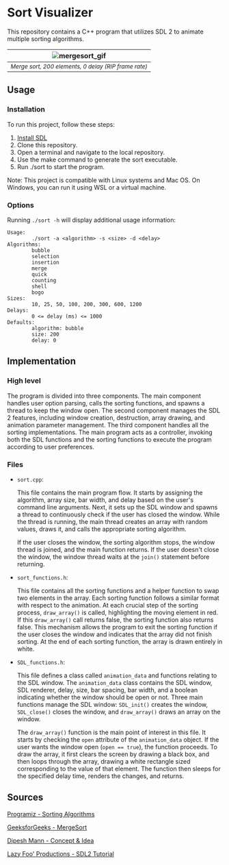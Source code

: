 # Sort Visualizer

This repository contains a C++ program that utilizes SDL 2 to animate multiple sorting algorithms.

| ![mergesort_gif](https://github.com/Shayan-Bathaee/Sort-Visualizer/assets/110195425/981c7676-a1c3-4e4a-9e62-711a102b30af) |
|:--:| 
| <sup>*Merge sort, 200 elements, 0 delay (RIP frame rate)*</sup> |

## Usage
### Installation
To run this project, follow these steps:

1. [Install SDL](https://lazyfoo.net/tutorials/SDL/01_hello_SDL/index.php)
2. Clone this repository.
3. Open a terminal and navigate to the local repository.
4. Use the make command to generate the sort executable.
5. Run ./sort to start the program.

Note: This project is compatible with Linux systems and Mac OS. On Windows, you can run it using WSL or a virtual machine.

### Options
Running `./sort -h` will display additional usage information:

```
Usage:
        ./sort -a <algorithm> -s <size> -d <delay>
Algorithms:
        bubble
        selection
        insertion
        merge
        quick
        counting
        shell
        bogo
Sizes:
        10, 25, 50, 100, 200, 300, 600, 1200
Delays:
        0 <= delay (ms) <= 1000
Defaults:
        algorithm: bubble
        size: 200
        delay: 0
```

## Implementation
### High level
The program is divided into three components. The main component handles user option parsing, calls the sorting functions, and spawns a thread to keep the window open. The second component manages the SDL 2 features, including window creation, destruction, array drawing, and animation parameter management. The third component handles all the sorting implementations. The main program acts as a controller, invoking both the SDL functions and the sorting functions to execute the program according to user preferences.

### Files
- `sort.cpp`: 

   This file contains the main program flow. It starts by assigning the algorithm, array size, bar width, and delay based on the user's command line arguments. Next, it sets up the SDL window and spawns a thread to continuously check if the user has closed the window. While the thread is running, the main thread creates an array with random values, draws it, and calls the appropriate sorting algorithm. 

   If the user closes the window, the sorting algorithm stops, the window thread is joined, and the main function returns. If the user doesn't close the window, the window thread waits at the `join()` statement before returning. 

- `sort_functions.h`:

   This file contains all the sorting functions and a helper function to swap two elements in the array. Each sorting function follows a similar format with respect to the animation. At each crucial step of the sorting process, `draw_array()` is called, highlighting the moving element in red. If this `draw_array()` call returns false, the sorting function also returns false. This mechanism allows the program to exit the sorting function if the user closes the window and indicates that the array did not finish sorting. At the end of each sorting function, the array is drawn entirely in white.

- `SDL_functions.h`:

   This file defines a class called `animation_data` and functions relating to the SDL window. The `animation_data` class contains the SDL window, SDL renderer, delay, size, bar spacing, bar width, and a boolean indicating whether the window should be open or not. Three main functions manage the SDL window: `SDL_init()` creates the window, `SDL_close()` closes the window, and `draw_array()` draws an array on the window. 

   The `draw_array()` function is the main point of interest in this file. It starts by checking the `open` attribute of the `animation_data` object. If the user wants the window open (`open == true`), the function proceeds. To draw the array, it first clears the screen by drawing a black box, and then loops through the array, drawing a white rectangle sized corresponding to the value of that element. The function then sleeps for the specified delay time, renders the changes, and returns. 

## Sources
[Programiz - Sorting Algorithms](https://www.programiz.com/dsa/sorting-algorithm)

[GeeksforGeeks - MergeSort](https://www.geeksforgeeks.org/merge-sort/#)

[Dipesh Mann - Concept & Idea](https://github.com/dipesh-m/Sorting-Visualizer)

[Lazy Foo' Productions - SDL2 Tutorial](https://lazyfoo.net/tutorials/SDL/index.php#Getting%20an%20Image%20on%20the%20Screen)
